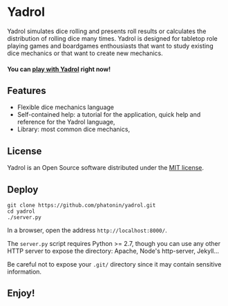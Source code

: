 # Yadrol

Yadrol simulates dice rolling and presents roll results or calculates the distribution of rolling dice many times. Yadrol is designed for tabletop role playing games and boardgames enthousiasts that want to study existing dice mechanics or that want to create new mechanics.

#### You can [play with Yadrol](https://phatonin.github.io/yadrol) right now!

## Features

* Flexible dice mechanics language
* Self-contained help: a tutorial for the application, quick help and reference for the Yadrol language,
* Library: most common dice mechanics,

## License

Yadrol is an Open Source software distributed under the [MIT license](https://github.com/phatonin/yadrol/blob/master/LICENSE).

## Deploy

    git clone https://github.com/phatonin/yadrol.git
    cd yadrol
    ./server.py

In a browser, open the address `http://localhost:8000/`.

The `server.py` script requires Python >= 2.7, though you can use any other HTTP server to expose the directory: Apache, Node's http-server, Jekyll...

Be careful not to expose your `.git/` directory since it may contain sensitive information.

## Enjoy!
